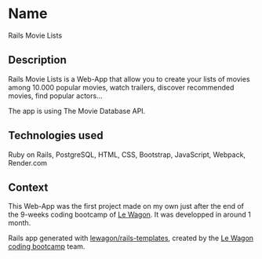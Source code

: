 # Name
Rails Movie Lists 

## Description 

Rails Movie Lists is a Web-App that allow you to create your lists of movies among 10.000 popular movies, watch trailers, discover recommended movies, find popular actors...

The app is using The Movie Database API.

## Technologies used 

Ruby on Rails, PostgreSQL, HTML, CSS, Bootstrap, JavaScript, Webpack, Render.com 

## Context 

This Web-App was the first project made on my own just after the end of the 9-weeks coding bootcamp of [Le Wagon](https://www.lewagon.com). It was developped in around 1 month.

Rails app generated with [lewagon/rails-templates](https://github.com/lewagon/rails-templates), created by the [Le Wagon coding bootcamp](https://www.lewagon.com) team.



